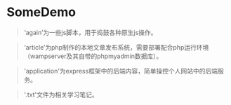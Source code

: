# SomeDemo
>‘again’为一些js脚本，用于捣鼓各种原生js操作。

>‘article’为php制作的本地文章发布系统，需要部署配合php运行环境（wampserver及其自带的phpmyadmin数据库）。

>'application'为express框架中的后端内容，简单操控个人网站中的后端服务。

>'.txt'文件为相关学习笔记。
